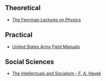 ## Theoretical
* [The Feynman Lectures on Physics](http://www.feynmanlectures.caltech.edu/)

## Practical
* [United States Army Field Manuals](https://en.wikipedia.org/wiki/United_States_Army_Field_Manuals)

## Social Sciences
* [The Intellectuals and Socialism - F. A. Hayek](https://fee.org/articles/the-intellectuals-and-socialism/)
